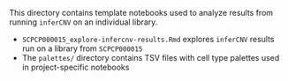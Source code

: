 This directory contains template notebooks used to analyze results from running `inferCNV` on an individual library.

* `SCPCP000015_explore-infercnv-results.Rmd` explores `inferCNV` results run on a library from `SCPCP000015`
* The `palettes/` directory contains TSV files with cell type palettes used in project-specific notebooks
